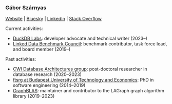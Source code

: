### Gábor Szárnyas

[Website](https://szarnyasg.github.io/) | [Bluesky](https://bsky.app/profile/szarnyasg.org) | [LinkedIn](https://www.linkedin.com/in/szarnyasg/) | [Stack Overflow](https://stackoverflow.com/users/3580502/gabor-szarnyas)

Current activities:

* [DuckDB Labs](https://duckdblabs.com/): developer advocate and technical writer (2023–)
* [Linked Data Benchmark Council](https://github.com/ldbc/): benchmark contributor, task force lead, and board member (2019–)

Past activities:

* [CWI Database Architectures group](https://github.com/cwida): post-doctoral researcher in database research (2020–2023)
* [ftsrg at Budapest University of Technology and Economics](https://github.com/ftsrg): PhD in software engineering (2014–2019)
* [GraphBLAS](https://github.com/GraphBLAS/): maintainer and contributor to the LAGraph graph algorithm library (2019–2023)
